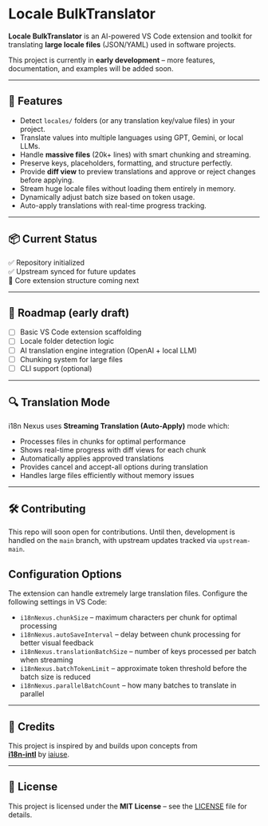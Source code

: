 # Locale BulkTranslator

**Locale BulkTranslator** is an AI-powered VS Code extension and toolkit for translating **large locale files** (JSON/YAML) used in software projects.

This project is currently in **early development** – more features, documentation, and examples will be added soon.

---

## 🚀 Features

- Detect `locales/` folders (or any translation key/value files) in your project.
- Translate values into multiple languages using GPT, Gemini, or local LLMs.
- Handle **massive files** (20k+ lines) with smart chunking and streaming.
- Preserve keys, placeholders, formatting, and structure perfectly.
- Provide **diff view** to preview translations and approve or reject changes before applying.
- Stream huge locale files without loading them entirely in memory.
- Dynamically adjust batch size based on token usage.
- Auto-apply translations with real-time progress tracking.
---

## 📦 Current Status

✅ Repository initialized  
✅ Upstream synced for future updates  
🚧 Core extension structure coming next

---

## 📌 Roadmap (early draft)

- [ ] Basic VS Code extension scaffolding  
- [ ] Locale folder detection logic  
- [ ] AI translation engine integration (OpenAI + local LLM)  
- [ ] Chunking system for large files
 - [ ] CLI support (optional)

---

## 🔍 Translation Mode

i18n Nexus uses **Streaming Translation (Auto-Apply)** mode which:
- Processes files in chunks for optimal performance
- Shows real-time progress with diff views for each chunk
- Automatically applies approved translations
- Provides cancel and accept-all options during translation
- Handles large files efficiently without memory issues

---

## 🛠 Contributing

This repo will soon open for contributions. Until then, development is handled on the `main` branch, with upstream updates tracked via `upstream-main`.

## Configuration Options

The extension can handle extremely large translation files. Configure the following settings in VS Code:

- `i18nNexus.chunkSize` – maximum characters per chunk for optimal processing
- `i18nNexus.autoSaveInterval` – delay between chunk processing for better visual feedback
- `i18nNexus.translationBatchSize` – number of keys processed per batch when streaming
- `i18nNexus.batchTokenLimit` – approximate token threshold before the batch size is reduced
- `i18nNexus.parallelBatchCount` – how many batches to translate in parallel

---

## 🙏 Credits

This project is inspired by and builds upon concepts from  
**[i18n-intl](https://github.com/iaiuse/i18n-intl)** by [iaiuse](https://github.com/iaiuse).

---

## 📄 License

This project is licensed under the **MIT License** – see the [LICENSE](LICENSE) file for details.